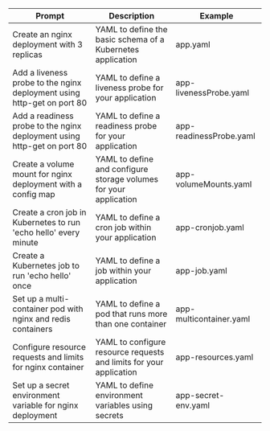 | Prompt | Description | Example |
|---|---|---|
| Create an nginx deployment with 3 replicas | YAML to define the basic schema of a Kubernetes application | app.yaml |
| Add a liveness probe to the nginx deployment using http-get on port 80 | YAML to define a liveness probe for your application | app-livenessProbe.yaml |
| Add a readiness probe to the nginx deployment using http-get on port 80 | YAML to define a readiness probe for your application | app-readinessProbe.yaml |
| Create a volume mount for nginx deployment with a config map | YAML to define and configure storage volumes for your application | app-volumeMounts.yaml |
| Create a cron job in Kubernetes to run 'echo hello' every minute | YAML to define a cron job within your application | app-cronjob.yaml |
| Create a Kubernetes job to run 'echo hello' once | YAML to define a job within your application | app-job.yaml |
| Set up a multi-container pod with nginx and redis containers | YAML to define a pod that runs more than one container | app-multicontainer.yaml |
| Configure resource requests and limits for nginx container | YAML to configure resource requests and limits for your application | app-resources.yaml |
| Set up a secret environment variable for nginx deployment | YAML to define environment variables using secrets | app-secret-env.yaml |
